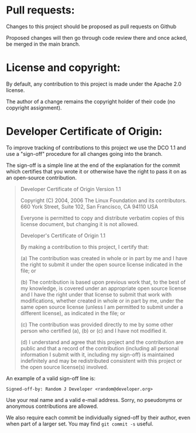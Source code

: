 # Pull requests:

Changes to this project should be proposed as pull requests on Github

Proposed changes will then go through code review there and once acked,
be merged in the main branch.


# License and copyright:

By default, any contribution to this project is made under the Apache
2.0 license.

The author of a change remains the copyright holder of their code
(no copyright assignment).


# Developer Certificate of Origin:

To improve tracking of contributions to this project we use the DCO 1.1
and use a "sign-off" procedure for all changes going into the branch.

The sign-off is a simple line at the end of the explanation for the
commit which certifies that you wrote it or otherwise have the right
to pass it on as an open-source contribution.

> Developer Certificate of Origin
> Version 1.1
>
> Copyright (C) 2004, 2006 The Linux Foundation and its contributors.
> 660 York Street, Suite 102,
> San Francisco, CA 94110 USA
>
> Everyone is permitted to copy and distribute verbatim copies of this
> license document, but changing it is not allowed.
>
> Developer's Certificate of Origin 1.1
>
> By making a contribution to this project, I certify that:
>
> (a) The contribution was created in whole or in part by me and I
>     have the right to submit it under the open source license
>     indicated in the file; or
>
> (b) The contribution is based upon previous work that, to the best
>     of my knowledge, is covered under an appropriate open source
>     license and I have the right under that license to submit that
>     work with modifications, whether created in whole or in part
>     by me, under the same open source license (unless I am
>     permitted to submit under a different license), as indicated
>     in the file; or
>
> (c) The contribution was provided directly to me by some other
>     person who certified (a), (b) or (c) and I have not modified
>     it.
>
> (d) I understand and agree that this project and the contribution
>     are public and that a record of the contribution (including all
>     personal information I submit with it, including my sign-off) is
>     maintained indefinitely and may be redistributed consistent with
>     this project or the open source license(s) involved.

An example of a valid sign-off line is:

    Signed-off-by: Random J Developer <random@developer.org>

Use your real name and a valid e-mail address.
Sorry, no pseudonyms or anonymous contributions are allowed.

We also require each commit be individually signed-off by their author,
even when part of a larger set. You may find `git commit -s` useful.

